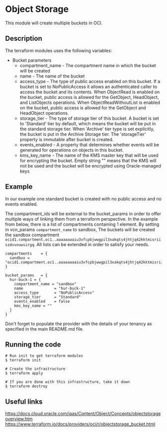 # Object Storage
This module will create multiple buckets in OCI.

## Description

The terraform modules uses the following variables:
* Bucket parameters
  * compartment_name - The compartment name in which the bucket will be created
  * name - The name of the bucket
  * access_type - The type of public access enabled on this bucket. If a bucket is set to NoPublicAccess it allows an authenticated caller to access the bucket and its contents. When ObjectRead is enabled on the bucket, public access is allowed for the GetObject, HeadObject, and ListObjects operations. When ObjectReadWithoutList is enabled on the bucket, public access is allowed for the GetObject and HeadObject operations.
  * storage_tier - The type of storage tier of this bucket. A bucket is set to 'Standard' tier by default, which means the bucket will be put in the standard storage tier. When 'Archive' tier type is set explicitly, the bucket is put in the Archive Storage tier. The 'storageTier' property is immutable after bucket is created.
  * events_enabled - A property that determines whether events will be generated for operations on objects in this bucket.
  * kms_key_name - The name of the KMS master key that will be used for encrypting the bucket. Empty string "" means that the KMS will not be used and the bucket will be encrypted using Oracle-managed keys


## Example

In our example one standard bucket is created with no public access and no events enabled.

The compartment_ids will be external to the bucket_params in order to offer multiple ways of linking them from a terraform perspective.
In the example from below, there is a list of compartments containing 1 element. By setting in vcn_params `compartment_name` to sandbox, The buckets will be created the sandbox compartment `ocid1.compartment.oc1..aaaaaaaaiu3vfcpbjwwgpil3xakqts4jhtjq42kktmisriiszdvvouwsirgq`. All lists can be extended in order to satisfy your needs.

```
compartments    = {
  sandbox = "ocid1.compartment.oc1..aaaaaaaaiu3vfcpbjwwgpil3xakqts4jhtjq42kktmisriiszdvvouwsirgq"
}

bucket_params   = {
  hur-buck-1 = {
    compartment_name = "sandbox"
    name              = "hur-buck-1"
    access_type       = "NoPublicAccess"
    storage_tier      = "Standard"
    events_enabled    = false
    kms_key_name = ""
  }
}
```

Don't forget to populate the provider with the details of your tenancy as specified in the main README.md file.

## Running the code

```
# Run init to get terraform modules
$ terraform init

# Create the infrastructure
$ terraform apply

# If you are done with this infrastructure, take it down
$ terraform destroy
```

## Useful links
https://docs.cloud.oracle.com/iaas/Content/Object/Concepts/objectstorageoverview.htm
https://www.terraform.io/docs/providers/oci/r/objectstorage_bucket.html